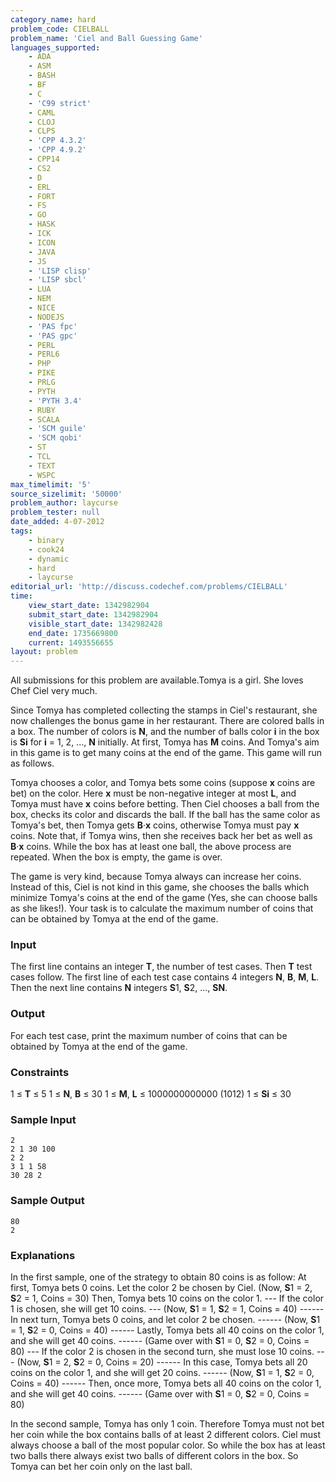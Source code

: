 ```yaml
---
category_name: hard
problem_code: CIELBALL
problem_name: 'Ciel and Ball Guessing Game'
languages_supported:
    - ADA
    - ASM
    - BASH
    - BF
    - C
    - 'C99 strict'
    - CAML
    - CLOJ
    - CLPS
    - 'CPP 4.3.2'
    - 'CPP 4.9.2'
    - CPP14
    - CS2
    - D
    - ERL
    - FORT
    - FS
    - GO
    - HASK
    - ICK
    - ICON
    - JAVA
    - JS
    - 'LISP clisp'
    - 'LISP sbcl'
    - LUA
    - NEM
    - NICE
    - NODEJS
    - 'PAS fpc'
    - 'PAS gpc'
    - PERL
    - PERL6
    - PHP
    - PIKE
    - PRLG
    - PYTH
    - 'PYTH 3.4'
    - RUBY
    - SCALA
    - 'SCM guile'
    - 'SCM qobi'
    - ST
    - TCL
    - TEXT
    - WSPC
max_timelimit: '5'
source_sizelimit: '50000'
problem_author: laycurse
problem_tester: null
date_added: 4-07-2012
tags:
    - binary
    - cook24
    - dynamic
    - hard
    - laycurse
editorial_url: 'http://discuss.codechef.com/problems/CIELBALL'
time:
    view_start_date: 1342982904
    submit_start_date: 1342982904
    visible_start_date: 1342982428
    end_date: 1735669800
    current: 1493556655
layout: problem
---
```

All submissions for this problem are available.Tomya is a girl. She loves Chef Ciel very much.

Since Tomya has completed collecting the stamps in Ciel's restaurant, she now challenges the bonus game in her restaurant. There are colored balls in a box. The number of colors is **N**, and the number of balls color **i** in the box is **Si** for **i** = 1, 2, ..., **N** initially. At first, Tomya has **M** coins. And Tomya's aim in this game is to get many coins at the end of the game. This game will run as follows.

Tomya chooses a color, and Tomya bets some coins (suppose **x** coins are bet) on the color. Here **x** must be non-negative integer at most **L**, and Tomya must have **x** coins before betting. Then Ciel chooses a ball from the box, checks its color and discards the ball. If the ball has the same color as Tomya's bet, then Tomya gets **B**·**x** coins, otherwise Tomya must pay **x** coins. Note that, if Tomya wins, then she receives back her bet as well as **B**·**x** coins. While the box has at least one ball, the above process are repeated. When the box is empty, the game is over.

The game is very kind, because Tomya always can increase her coins. Instead of this, Ciel is not kind in this game, she chooses the balls which minimize Tomya's coins at the end of the game (Yes, she can choose balls as she likes!). Your task is to calculate the maximum number of coins that can be obtained by Tomya at the end of the game.

### Input

The first line contains an integer **T**, the number of test cases. Then **T** test cases follow. The first line of each test case contains 4 integers **N**, **B**, **M**, **L**. Then the next line contains **N** integers **S**1, **S**2, ..., **SN**.

### Output

For each test case, print the maximum number of coins that can be obtained by Tomya at the end of the game.

### Constraints

1 ≤ **T** ≤ 5
1 ≤ **N**, **B** ≤ 30
1 ≤ **M**, **L** ≤ 1000000000000 (1012)
1 ≤ **Si** ≤ 30

### Sample Input

```
2
2 1 30 100
2 2
3 1 1 58
30 28 2
```
### Sample Output

```
80
2
```
### Explanations

In the first sample, one of the strategy to obtain 80 coins is as follow:
At first, Tomya bets 0 coins. Let the color 2 be chosen by Ciel. (Now, **S**1 = 2, **S**2 = 1, Coins = 30)
Then, Tomya bets 10 coins on the color 1.
\--- If the color 1 is chosen, she will get 10 coins.
\--- (Now, **S**1 = 1, **S**2 = 1, Coins = 40)
\------ In next turn, Tomya bets 0 coins, and let color 2 be chosen.
\------ (Now, **S**1 = 1, **S**2 = 0, Coins = 40)
\------ Lastly, Tomya bets all 40 coins on the color 1, and she will get 40 coins.
\------ (Game over with **S**1 = 0, **S**2 = 0, Coins = 80)
\--- If the color 2 is chosen in the second turn, she must lose 10 coins.
\--- (Now, **S**1 = 2, **S**2 = 0, Coins = 20)
\------ In this case, Tomya bets all 20 coins on the color 1, and she will get 20 coins.
\------ (Now, **S**1 = 1, **S**2 = 0, Coins = 40)
\------ Then, once more, Tomya bets all 40 coins on the color 1, and she will get 40 coins.
\------ (Game over with **S**1 = 0, **S**2 = 0, Coins = 80)

In the second sample, Tomya has only 1 coin. Therefore Tomya must not bet her coin while the box contains balls of at least 2 different colors. Ciel must always choose a ball of the most popular color. So while the box has at least two balls there always exist two balls of different colors in the box. So Tomya can bet her coin only on the last ball.